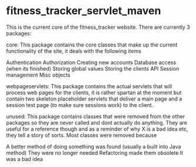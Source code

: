 # fitness_tracker_servlet_maven

This is the current core of the fitness_tracker website. There are currently 3 packages:

core:
This package contains the core classes that make up the current functionality of the site, it deals with the following items

Authentication
Authorization
Creating new accounts
Database access (when its finished)
Storing global values
Storing the clients API
Session management
Misc objects

webpageservlets:
This package contains the actual servlets that will process web pages for the clients, it is rather spartan at the moment but
contain two skeleton placeholder servlets that deliver a main page and a session test page (to make sure sessions work) to the client.

unused:
This package contains classes that were removed from the other packages so they are never called and dont actually do anything. They are useful for a reference though and as a reminder of why X is a bad idea etc, they tell a story of sorts.
Most classes were removed because

A better method of doing something was found (usually a built into Java method)
They were no longer needed
Refactoring made them obsolete
It was a bad idea
